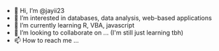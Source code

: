 - 👋 Hi, I’m @jayii23
- 👀 I’m interested in databases, data analysis, web-based applications
- 🌱 I’m currently learning R, VBA, javascript
- 💞️ I’m looking to collaborate on ... (I'm still just learning tbh)
- 📫 How to reach me ...

<!---
jayii23/jayii23 is a ✨ special ✨ repository because its `README.md` (this file) appears on your GitHub profile.
You can click the Preview link to take a look at your changes.
--->
